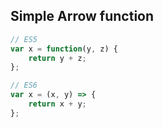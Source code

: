 ## Simple Arrow function


```javascript
// ES5
var x = function(y, z) {
    return y + z;
};

// ES6
var x = (x, y) => {
    return x + y;
};

```
